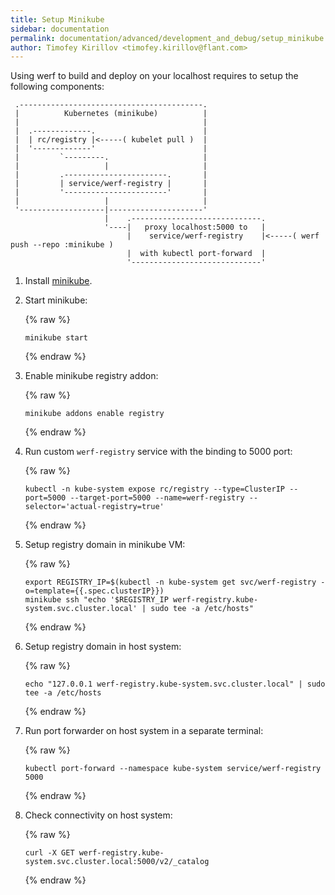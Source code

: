 ```yaml
---
title: Setup Minikube
sidebar: documentation
permalink: documentation/advanced/development_and_debug/setup_minikube.html
author: Timofey Kirillov <timofey.kirillov@flant.com>
---
```


Using werf to build and deploy on your localhost requires to setup the following components:

     .-----------------------------------------.
     |          Kubernetes (minikube)          |
     |                                         |
     |  .-------------.                        |
     |  | rc/registry |<-----( kubelet pull )  |
     |  '-------------'                        |
     |         `---------.                     |
     |                   |                     |
     |         .-----------------------.       |
     |         | service/werf-registry |       |
     |         '-----------------------'       |
     |                   |                     |
     '-------------------|---------------------'
                         |    .-----------------------------.
                         '----|   proxy localhost:5000 to   |
                              |    service/werf-registry    |<-----( werf push --repo :minikube )
                              |  with kubectl port-forward  |
                              '-----------------------------'

1. Install [minikube](https://github.com/kubernetes/minikube).
2. Start minikube:

   {% raw %}
   ```shell
   minikube start
   ```
   {% endraw %}

3. Enable minikube registry addon:

   {% raw %}
   ```shell
   minikube addons enable registry
   ```
   {% endraw %}

4. Run custom `werf-registry` service with the binding to 5000 port:

   {% raw %}
   ```shell
   kubectl -n kube-system expose rc/registry --type=ClusterIP --port=5000 --target-port=5000 --name=werf-registry --selector='actual-registry=true'
   ```
   {% endraw %}

5. Setup registry domain in minikube VM:

   {% raw %}
   ```shell
   export REGISTRY_IP=$(kubectl -n kube-system get svc/werf-registry -o=template={{.spec.clusterIP}})
   minikube ssh "echo '$REGISTRY_IP werf-registry.kube-system.svc.cluster.local' | sudo tee -a /etc/hosts"
   ```
   {% endraw %}

6. Setup registry domain in host system:

   {% raw %}
   ```shell
   echo "127.0.0.1 werf-registry.kube-system.svc.cluster.local" | sudo tee -a /etc/hosts
   ```
   {% endraw %}

7. Run port forwarder on host system in a separate terminal:

   {% raw %}
   ```shell
   kubectl port-forward --namespace kube-system service/werf-registry 5000
   ```
   {% endraw %}

8. Check connectivity on host system:

   {% raw %}
   ```shell
   curl -X GET werf-registry.kube-system.svc.cluster.local:5000/v2/_catalog
   ```
   {% endraw %}
